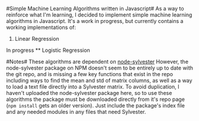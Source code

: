#Simple Machine Learning Algorithms written in Javascript#
As a way to reinforce what I'm learning, I decided to implement simple machine learning
algorithms in Javascript.  It's a work in progress, but currently contains
a working implementations of:
1. Linear Regression

In progress
** Logistic Regression

#Notes#
These algorithms are dependent on [node-sylvester](https://github.com/NaturalNode/node-sylvester)
However, the node-sylvester package on NPM doesn't seem to be entirely up to date with
the git repo, and is missing a few key functions that exist in the repo
including ways to find the mean and std of matrix columns, as well as a way to
load a text file directly into a Sylvester matrix. To avoid duplication,
I haven't uploaded the node-sylvester package here, so to use these algorithms
the package must be downloaded directly from it's repo page (```npm install``` gets
an older version). Just include the package's index file and any needed modules
in any files that need Sylvester.
